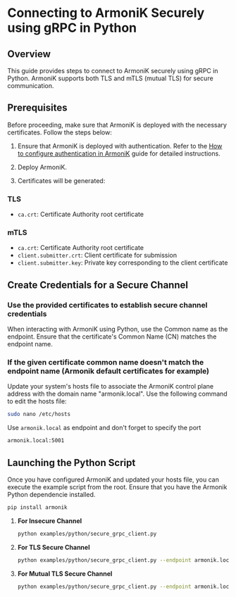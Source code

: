 # Connecting to ArmoniK Securely using gRPC in Python

## Overview

This guide provides steps to connect to ArmoniK securely using gRPC in Python. ArmoniK supports both TLS and mTLS (mutual TLS) for secure communication.

## Prerequisites

Before proceeding, make sure that ArmoniK is deployed with the necessary certificates. Follow the steps below:

1. Ensure that ArmoniK is deployed with authentication. Refer to the [How to configure authentication in ArmoniK](https://aneoconsulting.github.io/ArmoniK/guide/how-to/how-to-configure-authentication#how-to-configure-authentication) guide for detailed instructions.

2. Deploy ArmoniK.

3. Certificates will be generated:

### TLS

- `ca.crt`: Certificate Authority root certificate

### mTLS

- `ca.crt`: Certificate Authority root certificate
- `client.submitter.crt`: Client certificate for submission
- `client.submitter.key`: Private key corresponding to the client certificate

## Create Credentials for a Secure Channel

### Use the provided certificates to establish secure channel credentials

When interacting with ArmoniK using Python, use the Common name as the endpoint. Ensure that the certificate's Common Name (CN) matches the endpoint name.

### If the given certificate common name doesn't match the endpoint name (Armonik default certificates for example)

Update your system's hosts file to associate the ArmoniK control plane address with the domain name "armonik.local". Use the following command to edit the hosts file:

```bash
sudo nano /etc/hosts
```

Use `armonik.local` as endpoint and don't forget to specify the port

```bash
armonik.local:5001
```

## Launching the Python Script

Once you have configured ArmoniK and updated your hosts file, you can execute the example script from the root. Ensure that you have the Armonik Python dependencie installed.

```bash
pip install armonik
```

1. **For Insecure Channel**

    ```bash
    python examples/python/secure_grpc_client.py
    ```

2. **For TLS Secure Channel**

    ```bash
    python examples/python/secure_grpc_client.py --endpoint armonik.local:5001 --ca <ca.crt path>
    ```

3. **For Mutual TLS Secure Channel**

    ```bash
    python examples/python/secure_grpc_client.py --endpoint armonik.local:5001 --ca <ca.crt path> --key <client.submitter.key path> --cert <client.submitter.crt>
    ```
